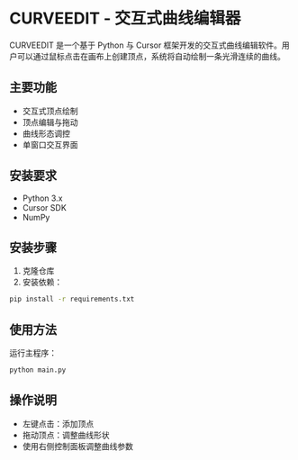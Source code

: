 # CURVEEDIT - 交互式曲线编辑器

CURVEEDIT 是一个基于 Python 与 Cursor 框架开发的交互式曲线编辑软件。用户可以通过鼠标点击在画布上创建顶点，系统将自动绘制一条光滑连续的曲线。

## 主要功能

- 交互式顶点绘制
- 顶点编辑与拖动
- 曲线形态调控
- 单窗口交互界面

## 安装要求

- Python 3.x
- Cursor SDK
- NumPy

## 安装步骤

1. 克隆仓库
2. 安装依赖：
```bash
pip install -r requirements.txt
```

## 使用方法

运行主程序：
```bash
python main.py
```

## 操作说明

- 左键点击：添加顶点
- 拖动顶点：调整曲线形状
- 使用右侧控制面板调整曲线参数 